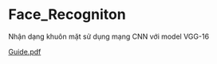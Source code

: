 # Face_Recogniton

Nhận dạng khuôn mặt sử dụng mạng CNN với model VGG-16

[Guide.pdf](https://github.com/duchung45644/Face_Recogniton/files/8935896/Guide.pdf)
